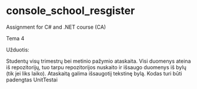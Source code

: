 # console_school_resgister
Assignment for C# and .NET course (CA)

Tema 4

Užduotis:

Studentų visų trimestrų bei metinio pažymio ataskaita. Visi duomenys ateina iš repozitorijų,
tuo tarpu repozitorijos nuskaito ir išsaugo duomenys iš bylų (tik jei liks laiko).
Ataskaitą galima išsaugotiį tekstinę bylą. Kodas turi būti padengtas UnitTestai
